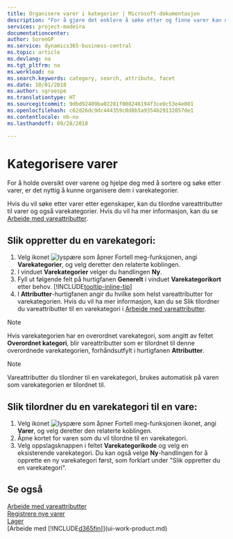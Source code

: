 ```yaml
---
title: Organisere varer i kategorier | Microsoft-dokumentasjon
description: "For å gjøre det enklere å søke etter og finne varer kan du tilordne vareattributter og organisere varer i kategorier."
services: project-madeira
documentationcenter: 
author: SorenGP
ms.service: dynamics365-business-central
ms.topic: article
ms.devlang: na
ms.tgt_pltfrm: na
ms.workload: na
ms.search.keywords: category, search, attribute, facet
ms.date: 10/01/2018
ms.author: sgroespe
ms.translationtype: HT
ms.sourcegitcommit: 9dbd92409ba02281f008246194f3ce0c53e4e001
ms.openlocfilehash: c62d26dc9dc444359c0d8b5a9354b29132857de1
ms.contentlocale: nb-no
ms.lasthandoff: 09/28/2018

---
```

# <a name="categorize-items"></a>Kategorisere varer
For å holde oversikt over varene og hjelpe deg med å sortere og søke etter varer, er det nyttig å kunne organisere dem i varekategorier.

Hvis du vil søke etter varer etter egenskaper, kan du tilordne vareattributter til varer og også varekategorier. Hvis du vil ha mer informasjon, kan du se [Arbeide med vareattributter](inventory-how-work-item-attributes.md).

## <a name="to-create-an-item-category"></a>Slik oppretter du en varekategori:
1. Velg ikonet ![lyspære som åpner Fortell meg-funksjonen](media/ui-search/search_small.png "Fortell hva du vil gjøre"), angi **Varekategorier**, og velg deretter den relaterte koblingen.
2. I vinduet **Varekategorier** velger du handlingen **Ny**.
3. Fyll ut følgende felt på hurtigfanen **Generelt** i vinduet **Varekategorikort** etter behov. [!INCLUDE[tooltip-inline-tip](includes/tooltip-inline-tip_md.md)]
4. I **Attributter**-hurtigfanen angir du hvilke som helst vareattributter for varekategorien. Hvis du vil ha mer informasjon, kan du se Slik tilordner du vareattributter til en varekategori i [Arbeide med vareattributter](inventory-how-work-item-attributes.md).

> [!NOTE]  
>   Hvis varekategorien har en overordnet varekategori, som angitt av feltet **Overordnet kategori**, blir vareattributter som er tilordnet til denne overordnede varekategorien, forhåndsutfylt i hurtigfanen **Attributter**.

> [!NOTE]  
>   Vareattributter du tilordner til en varekategori, brukes automatisk på varen som varekategorien er tilordnet til.

## <a name="to-assign-an-item-category-to-an-item"></a>Slik tilordner du en varekategori til en vare:
1. Velg ikonet ![lyspære som åpner Fortell meg-funksjonen](media/ui-search/search_small.png "Fortell hva du vil gjøre") ikonet, angi **Varer**, og velg deretter den relaterte koblingen.
2. Åpne kortet for varen som du vil tilordne til en varekategori.
3. Velg oppslagsknappen i feltet **Varekategorikode** og velg en eksisterende varekategori. Du kan også velge **Ny**-handlingen for å opprette en ny varekategori først, som forklart under "Slik oppretter du en varekategori".

## <a name="see-also"></a>Se også
[Arbeide med vareattributter](inventory-how-work-item-attributes.md)  
[Registrere nye varer](inventory-how-register-new-items.md)  
[Lager](inventory-manage-inventory.md)  
[Arbeide med [!INCLUDE[d365fin](includes/d365fin_md.md)]](ui-work-product.md)

